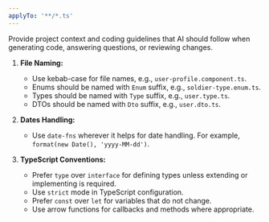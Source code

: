 ```yaml
---
applyTo: '**/*.ts'
---
```


Provide project context and coding guidelines that AI should follow when generating code, answering questions, or reviewing changes.

1. **File Naming:**
   - Use kebab-case for file names, e.g., `user-profile.component.ts`.
   - Enums should be named with `Enum` suffix, e.g., `soldier-type.enum.ts`.
   - Types should be named with `Type` suffix, e.g., `user.type.ts`.
   - DTOs should be named with `Dto` suffix, e.g., `user.dto.ts`.

2. **Dates Handling:**
   - Use `date-fns` wherever it helps for date handling. For example, `format(new Date(), 'yyyy-MM-dd')`.

3. **TypeScript Conventions:**
   - Prefer `type` over `interface` for defining types unless extending or implementing is required.
   - Use `strict` mode in TypeScript configuration.
   - Prefer `const` over `let` for variables that do not change.
   - Use arrow functions for callbacks and methods where appropriate.
